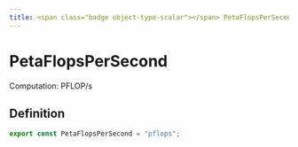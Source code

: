 ```yaml
---
title: <span class="badge object-type-scalar"></span> PetaFlopsPerSecond
---
```

# <span class="badge object-type-scalar"></span> PetaFlopsPerSecond

Computation: PFLOP/s

## Definition

```typescript
export const PetaFlopsPerSecond = "pflops";

```
